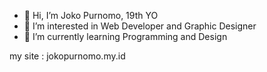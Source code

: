 - 👋 Hi, I’m Joko Purnomo, 19th YO
- 👀 I’m interested in Web Developer and Graphic Designer
- 🌱 I’m currently learning Programming and Design


my site : jokopurnomo.my.id
<!---
jokopurnomo07/jokopurnomo07 is a ✨ special ✨ repository because its `README.md` (this file) appears on your GitHub profile.
You can click the Preview link to take a look at your changes.
--->
